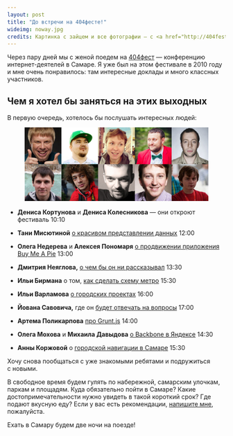 ```yaml
---
layout: post
title: "До встречи на 404фесте!"
wideimg: noway.jpg
credits: Картинка с зайцем и все фотографии — с <a href="http://404fest.ru">404fest.ru</a>
---
```


<p class="headline">Через пару дней мы с женой поедем на <a href="http://2013.404fest.ru">404фест</a> — конференцию интернет-деятелей в Самаре. Я уже был на этом фестивале в 2010 году и мне очень понравилось: там интересные доклады и много классных участников.</p>

<!-- more -->

Чем я хотел бы заняться на этих выходных
--

В первую очередь, хотелось бы послушать интересных людей:

<figure class="out-of-width-960">
<img src="/i/404fest/yaaay.jpg" alt="Кого мне интересно послушать на 404фесте — 2013">
</figure>

* **Дениса Кортунова** и **Дениса Колесникова** — они откроют фестиваль <span class="hint">10:10</span>
* **Тани Мисютиной** [о красивом представлении данных](http://2013.404fest.ru/reports/visualization-kung-fu/) <span class="hint">12:00</span>
* **Олега Недерева** и **Алексея Пономаря** [о продвижении приложения Buy Me A Pie](http://2013.404fest.ru/reports/buymeApie/) <span class="hint">13:00</span>
* **Дмитрия Неяглова,** [о чем бы он ни рассказывал](http://2013.404fest.ru/reports/the-third-format/) <span class="hint">13:30</span>
* **Ильи Бирмана** о том, [как сделать схему метро](http://2013.404fest.ru/reports/metro/) <span class="hint">15:30</span>
* **Ильи Варламова** [о городских проектах](http://2013.404fest.ru/reports/city4people/) <span class="hint">16:00</span>
* **Йована Савовича,** где он [будет отвечать на вопросы](http://2013.404fest.ru/reports/leproshodki/) <span class="hint">17:00</span>

* **Артема Поликарпова** [про Grunt.js](http://2013.404fest.ru/reports/grunt/) <span class="hint">14:00</span>
* **Олега Мохова** и **Михаила Давыдова** [о Backbone в Яндексе](http://2013.404fest.ru/reports/backbone/) <span class="hint">14:30</span>
* **Анны Коржовой** о [городской навигации в Самаре](http://2013.404fest.ru/reports/urban-navigation/) <span class="hint">15:30</span>

Хочу снова пообщаться с уже знакомыми ребятами и подружиться с новыми.

В свободное время будем гулять по набережной, самарским улочкам, паркам и площадям. Куда обязательно пойти в Самаре? Какие достопримечательности нужно увидеть в такой короткий срок? Где подают вкусную еду? Если у вас есть рекомендации, <a href="mailto:mailbox@nqst.net">напишите мне</a>, пожалуйста.

Ехать в Самару будем две ночи на поезде!